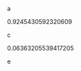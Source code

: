 a
<!--START:foo-->
0.9245430592320609
<!--END:foo-->
c
<!--START:bar-->
0.06363205539417205
<!--END:bar-->
e
